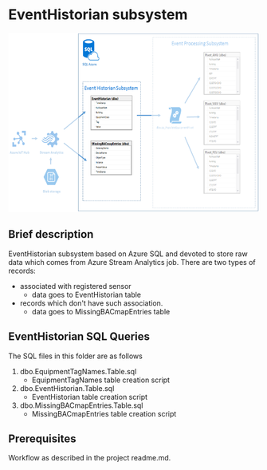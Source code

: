 # EventHistorian subsystem #

<img src="Images/architecture.png" width="604" height="360">

## Brief description
EventHistorian subsystem based on Azure SQL and devoted to store raw data which comes from Azure Stream Analytics job. 
There are two types of records: 
 * associated with registered sensor
	 * data goes to EventHistorian table
 * records which don't have such association.
	 * data goes to MissingBACmapEntries table


## EventHistorian SQL Queries ##
The SQL files in this folder are as follows 

1. dbo.EquipmentTagNames.Table.sql
	* EquipmentTagNames table creation script
2. dbo.EventHistorian.Table.sql
	* EventHistorian table creation script
3. dbo.MissingBACmapEntries.Table.sql
	* MissingBACmapEntries table creation script


## Prerequisites ##
Workflow as described in the project readme.md.


